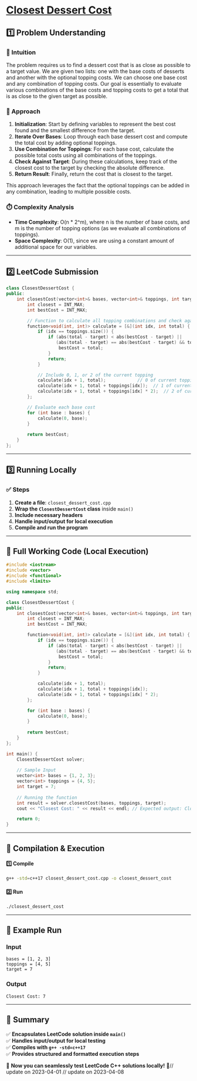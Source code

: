 # **[Closest Dessert Cost](https://leetcode.com/problems/closest-dessert-cost/description/)**  

## **1️⃣ Problem Understanding**  
### **📌 Intuition**  
The problem requires us to find a dessert cost that is as close as possible to a target value. We are given two lists: one with the base costs of desserts and another with the optional topping costs. We can choose one base cost and any combination of topping costs. Our goal is essentially to evaluate various combinations of the base costs and topping costs to get a total that is as close to the given target as possible.

### **🚀 Approach**  
1. **Initialization**: Start by defining variables to represent the best cost found and the smallest difference from the target.
2. **Iterate Over Bases**: Loop through each base dessert cost and compute the total cost by adding optional toppings.
3. **Use Combination for Toppings**: For each base cost, calculate the possible total costs using all combinations of the toppings.
4. **Check Against Target**: During these calculations, keep track of the closest cost to the target by checking the absolute difference.
5. **Return Result**: Finally, return the cost that is closest to the target.

This approach leverages the fact that the optional toppings can be added in any combination, leading to multiple possible costs.

### **⏱️ Complexity Analysis**  
- **Time Complexity**: O(n * 2^m), where n is the number of base costs, and m is the number of topping options (as we evaluate all combinations of toppings).
- **Space Complexity**: O(1), since we are using a constant amount of additional space for our variables.

---  

## **2️⃣ LeetCode Submission**  
```cpp
class ClosestDessertCost {
public:
    int closestCost(vector<int>& bases, vector<int>& toppings, int target) {
        int closest = INT_MAX;
        int bestCost = INT_MAX;

        // Function to calculate all topping combinations and check against target
        function<void(int, int)> calculate = [&](int idx, int total) {
            if (idx == toppings.size()) {
                if (abs(total - target) < abs(bestCost - target) || 
                   (abs(total - target) == abs(bestCost - target) && total < bestCost)) {
                    bestCost = total;
                }
                return;
            }

            // Include 0, 1, or 2 of the current topping
            calculate(idx + 1, total);            // 0 of current topping
            calculate(idx + 1, total + toppings[idx]);  // 1 of current topping
            calculate(idx + 1, total + toppings[idx] * 2);  // 2 of current topping
        };

        // Evaluate each base cost
        for (int base : bases) {
            calculate(0, base);
        }
        
        return bestCost;
    }
};
```  

---  

## **3️⃣ Running Locally**  
### **✅ Steps**  
1. **Create a file**: `closest_dessert_cost.cpp`  
2. **Wrap the `ClosestDessertCost` class** inside `main()`  
3. **Include necessary headers**  
4. **Handle input/output for local execution**  
5. **Compile and run the program**  

---  

## **📝 Full Working Code (Local Execution)**  
```cpp
#include <iostream>
#include <vector>
#include <functional>
#include <limits>

using namespace std;

class ClosestDessertCost {
public:
    int closestCost(vector<int>& bases, vector<int>& toppings, int target) {
        int closest = INT_MAX;
        int bestCost = INT_MAX;

        function<void(int, int)> calculate = [&](int idx, int total) {
            if (idx == toppings.size()) {
                if (abs(total - target) < abs(bestCost - target) || 
                   (abs(total - target) == abs(bestCost - target) && total < bestCost)) {
                    bestCost = total;
                }
                return;
            }

            calculate(idx + 1, total);
            calculate(idx + 1, total + toppings[idx]);
            calculate(idx + 1, total + toppings[idx] * 2);
        };

        for (int base : bases) {
            calculate(0, base);
        }
        
        return bestCost;
    }
};

int main() {
    ClosestDessertCost solver;
    
    // Sample Input 
    vector<int> bases = {1, 2, 3};
    vector<int> toppings = {4, 5};
    int target = 7;
    
    // Running the function
    int result = solver.closestCost(bases, toppings, target);
    cout << "Closest Cost: " << result << endl; // Expected output: Closest Cost: 7

    return 0;
}
```  

---  

## **🔧 Compilation & Execution**  
#### **1️⃣ Compile**  
```bash
g++ -std=c++17 closest_dessert_cost.cpp -o closest_dessert_cost
```  

#### **2️⃣ Run**  
```bash
./closest_dessert_cost
```  

---  

## **🎯 Example Run**  
### **Input**  
```
bases = [1, 2, 3]
toppings = [4, 5]
target = 7
```  
### **Output**  
```
Closest Cost: 7
```  

---  

## **📌 Summary**  
✅ **Encapsulates LeetCode solution inside `main()`**  
✅ **Handles input/output for local testing**  
✅ **Compiles with `g++ -std=c++17`**  
✅ **Provides structured and formatted execution steps**  

🚀 **Now you can seamlessly test LeetCode C++ solutions locally!** 🚀// update on 2023-04-01
// update on 2023-04-08
